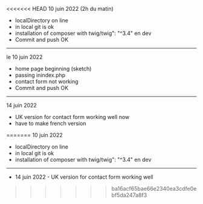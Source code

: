 <<<<<<< HEAD
10 juin 2022 (2h du matin)
- localDirectory on line
- in local git is ok
- installation of composer with twig/twig": "^3.4" en dev
- Commit and push OK
************************************************************
le 10 juin 2022
- home page beginning (sketch)
- passing inindex.php
- contact form not working
- Commit and push OK
************************************************************
14 juin 2022
- UK version for contact form working well now
- have to make french version

=======
10 juin 2022
- localDirectory on line
- in local git is ok
- installation of composer with  twig/twig": "^3.4" en dev
************************************************************
- 14 juin 2022 - UK version for contact form working well
>>>>>>> ba16acf65bae66e2340ea3cdfe0ebf5da247a8f3
